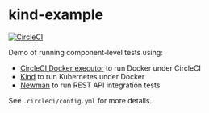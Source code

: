 # kind-example

[![CircleCI](https://circleci.com/gh/punya-asapp/kind-example.svg?style=svg)](https://circleci.com/gh/punya-asapp/kind-example)

Demo of running component-level tests using:
* [CircleCI Docker executor](https://circleci.com/docs/2.0/executor-types/#using-docker) to run Docker under CircleCI
* [Kind](https://kind.sigs.k8s.io/) to run Kubernetes under Docker
* [Newman](https://github.com/postmanlabs/newman) to run REST API integration tests

See `.circleci/config.yml` for more details.
